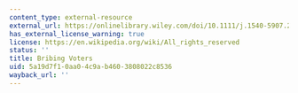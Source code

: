```yaml
---
content_type: external-resource
external_url: https://onlinelibrary.wiley.com/doi/10.1111/j.1540-5907.2007.00281.x
has_external_license_warning: true
license: https://en.wikipedia.org/wiki/All_rights_reserved
status: ''
title: Bribing Voters
uid: 5a19d7f1-0aa0-4c9a-b460-3808022c8536
wayback_url: ''
---
```

